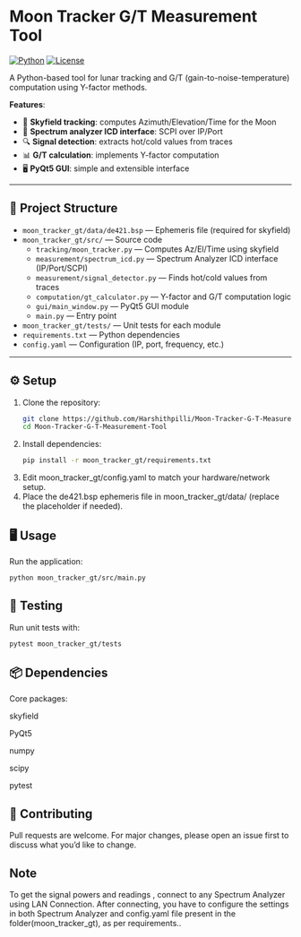 # Moon Tracker G/T Measurement Tool

[![Python](https://img.shields.io/badge/python-3.10+-blue.svg)](https://www.python.org/)
[![License](https://img.shields.io/badge/license-MIT-green.svg)](LICENSE)

A Python-based tool for lunar tracking and G/T (gain-to-noise-temperature) computation using Y-factor methods.  

**Features**:
- 🌙 **Skyfield tracking**: computes Azimuth/Elevation/Time for the Moon  
- 📡 **Spectrum analyzer ICD interface**: SCPI over IP/Port  
- 🔍 **Signal detection**: extracts hot/cold values from traces  
- 📊 **G/T calculation**: implements Y-factor computation  
- 🖥️ **PyQt5 GUI**: simple and extensible interface  

---

## 📂 Project Structure

- `moon_tracker_gt/data/de421.bsp` — Ephemeris file (required for skyfield)  
- `moon_tracker_gt/src/` — Source code  
  - `tracking/moon_tracker.py` — Computes Az/El/Time using skyfield  
  - `measurement/spectrum_icd.py` — Spectrum Analyzer ICD interface (IP/Port/SCPI)  
  - `measurement/signal_detector.py` — Finds hot/cold values from traces  
  - `computation/gt_calculator.py` — Y-factor and G/T computation logic  
  - `gui/main_window.py` — PyQt5 GUI module  
  - `main.py` — Entry point  
- `moon_tracker_gt/tests/` — Unit tests for each module  
- `requirements.txt` — Python dependencies  
- `config.yaml` — Configuration (IP, port, frequency, etc.)  

---

## ⚙️ Setup

1. Clone the repository:
   ```bash
   git clone https://github.com/Harshithpilli/Moon-Tracker-G-T-Measurement-Tool.git
   cd Moon-Tracker-G-T-Measurement-Tool
2. Install dependencies:
   ```bash
   pip install -r moon_tracker_gt/requirements.txt
3. Edit moon_tracker_gt/config.yaml to match your hardware/network setup.
4. Place the de421.bsp ephemeris file in moon_tracker_gt/data/ (replace the placeholder if needed).

## 🖥️ Usage

Run the application:
```bash
python moon_tracker_gt/src/main.py
```
## 🧪 Testing

Run unit tests with:
```bash
pytest moon_tracker_gt/tests
```

## 📦 Dependencies

Core packages:

skyfield

PyQt5

numpy

scipy

pytest

## 🤝 Contributing

Pull requests are welcome.
For major changes, please open an issue first to discuss what you’d like to change.

## Note 
To get the signal powers and readings , connect to any Spectrum Analyzer using LAN Connection.
After connecting, you have to configure the settings in both Spectrum Analyzer and config.yaml file present in the folder(moon_tracker_gt), as per requirements..




